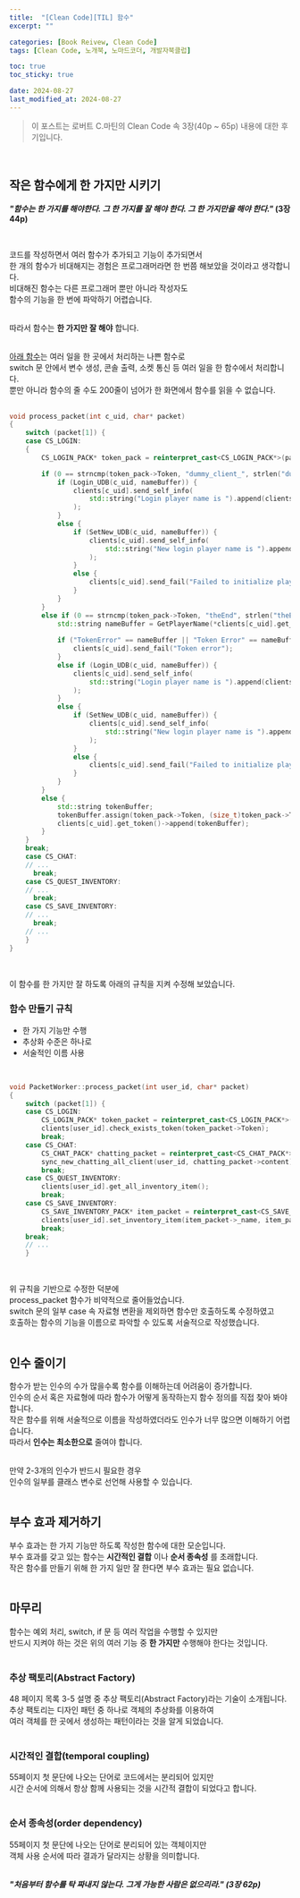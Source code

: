 ```yaml
---
title:  "[Clean Code][TIL] 함수"
excerpt: ""

categories: [Book Reivew, Clean Code]
tags: [Clean Code, 노개북, 노마드코더, 개발자북클럽]

toc: true
toc_sticky: true

date: 2024-08-27
last_modified_at: 2024-08-27
---
```


> 이 포스트는 로버트 C.마틴의 Clean Code 속 3장(40p ~ 65p) 내용에 대한 후기입니다.  

<br/>

## 작은 함수에게 한 가지만 시키기

**_"함수는 한 가지를 해야한다. 그 한 가지를 잘 해야 한다. 그 한 가지만을 해야 한다."_ (3장 44p)** 

<br/>

코드를 작성하면서 여러 함수가 추가되고 기능이 추가되면서  
한 개의 함수가 비대해지는 경험은 프로그래머라면 한 번쯤 해보았을 것이라고 생각합니다.  
비대해진 함수는 다른 프로그래머 뿐만 아니라 작성자도  
함수의 기능을 한 번에 파악하기 어렵습니다.  
<br/>

따라서 함수는 **한 가지만 잘 해야** 합니다.  
<br/>

[아래 함수](https://github.com/Mgcllee/PokeHunter_LoginServer/blob/01ba833c692b78f291b38fd882e903025d16976b/IOCPServer/netModule.cpp#L244)는 여러 일을 한 곳에서 처리하는 나쁜 함수로  
switch 문 안에서 변수 생성, 콘솔 출력, 소켓 통신 등 여러 일을 한 함수에서 처리합니다.  
뿐만 아니라 함수의 줄 수도 200줄이 넘어가 한 화면에서 함수를 읽을 수 없습니다.  
<br/>

```cpp
void process_packet(int c_uid, char* packet)
{
	switch (packet[1]) {
	case CS_LOGIN:
	{
		CS_LOGIN_PACK* token_pack = reinterpret_cast<CS_LOGIN_PACK*>(packet);

		if (0 == strncmp(token_pack->Token, "dummy_client_", strlen("dummy_client_"))) {
			if (Login_UDB(c_uid, nameBuffer)) {
				clients[c_uid].send_self_info(
					std::string("Login player name is ").append(clients[c_uid].get_name()).c_str()
				);
			}
			else {
				if (SetNew_UDB(c_uid, nameBuffer)) {
					clients[c_uid].send_self_info(
						std::string("New login player name is ").append(clients[c_uid].get_name()).c_str()
					);
				}
				else {
					clients[c_uid].send_fail("Failed to initialize player");
				}
			}
		}
		else if (0 == strncmp(token_pack->Token, "theEnd", strlen("theEnd"))) {
			std::string nameBuffer = GetPlayerName(*clients[c_uid].get_token());
      
			if ("TokenError" == nameBuffer || "Token Error" == nameBuffer || "Empty" == nameBuffer) {
				clients[c_uid].send_fail("Token error");
			}
			else if (Login_UDB(c_uid, nameBuffer)) {
				clients[c_uid].send_self_info(
					std::string("Login player name is ").append(clients[c_uid].get_name()).c_str()
				);
			}
			else {
				if (SetNew_UDB(c_uid, nameBuffer)) {
					clients[c_uid].send_self_info(
						std::string("New login player name is ").append(clients[c_uid].get_name()).c_str()
					);
				}
				else {
					clients[c_uid].send_fail("Failed to initialize player");
				}
			}
		}
		else {
			std::string tokenBuffer;
			tokenBuffer.assign(token_pack->Token, (size_t)token_pack->Token_size);
			clients[c_uid].get_token()->append(tokenBuffer);
		}
 	}
	break;
	case CS_CHAT:
    // ...
	  break;
	case CS_QUEST_INVENTORY:
    // ...
	  break;
	case CS_SAVE_INVENTORY:
    // ...
	  break;
    // ...
	}
}
```

<br/>

이 함수를 한 가지만 잘 하도록 아래의 규칙을 지켜 수정해 보았습니다.  

### 함수 만들기 규칙  

* 한 가지 기능만 수행  
* 추상화 수준은 하나로  
* 서술적인 이름 사용  

<br/>

```cpp
void PacketWorker::process_packet(int user_id, char* packet)
{
	switch (packet[1]) {
	case CS_LOGIN:
		CS_LOGIN_PACK* token_packet = reinterpret_cast<CS_LOGIN_PACK*>(packet);
		clients[user_id].check_exists_token(token_packet->Token);
		break;
	case CS_CHAT:
		CS_CHAT_PACK* chatting_packet = reinterpret_cast<CS_CHAT_PACK*>(packet);
		sync_new_chatting_all_client(user_id, chatting_packet->content);
		break;
	case CS_QUEST_INVENTORY:
		clients[user_id].get_all_inventory_item();
		break;
	case CS_SAVE_INVENTORY:
		CS_SAVE_INVENTORY_PACK* item_packet = reinterpret_cast<CS_SAVE_INVENTORY_PACK*>(packet);
		clients[user_id].set_inventory_item(item_packet->_name, item_packet->_cnt);
		break;
	break;
    // ...
	}
```

<br/>

위 규칙을 기반으로 수정한 덕분에  
process_packet 함수가 비약적으로 줄어들었습니다.  
switch 문의 일부 case 속 자료형 변환을 제외하면 함수만 호출하도록 수정하였고  
호출하는 함수의 기능을 이름으로 파악할 수 있도록 서술적으로 작성했습니다.  
<br/>

## 인수 줄이기

함수가 받는 인수의 수가 많을수록 함수를 이해하는데 어려움이 증가합니다.  
인수의 순서 혹은 자료형에 따라 함수가 어떻게 동작하는지 함수 정의를 직접 찾아 봐야합니다.  
작은 함수를 위해 서술적으로 이름을 작성하였더라도 인수가 너무 많으면 이해하기 어렵습니다.  
따라서 **인수는 최소한으로** 줄여야 합니다.  
<br/>	

만약 2-3개의 인수가 반드시 필요한 경우  
인수의 일부를 클래스 변수로 선언해 사용할 수 있습니다.  
<br/>

## 부수 효과 제거하기

부수 효과는 한 가지 기능만 하도록 작성한 함수에 대한 모순입니다.  
부수 효과를 갖고 있는 함수는 **시간적인 결합** 이나 **순서 종속성** 를 초래합니다.  
작은 함수를 만들기 위해 한 가지 일만 잘 한다면 부수 효과는 필요 없습니다.  
<br/>

## 마무리

함수는 예외 처리, switch, if 문 등 여러 작업을 수행할 수 있지만  
반드시 지켜야 하는 것은 위의 여러 기능 중 **한 가지만** 수행해야 한다는 것입니다.  
<br/>

### 추상 팩토리(Abstract Factory)
48 페이지 목록 3-5 설명 중 추상 팩토리(Abstract Factory)라는 기술이 소개됩니다.  
추상 팩토리는 디자인 패턴 중 하나로 객체의 추상화를 이용하여  
여러 객체를 한 곳에서 생성하는 패턴이라는 것을 알게 되었습니다.  
<br/>

### 시간적인 결합(temporal coupling)

55페이지 첫 문단에 나오는 단어로 코드에서는 분리되어 있지만  
시간 순서에 의해서 항상 함께 사용되는 것을 시간적 결합이 되었다고 합니다.  
<br/>

### 순서 종속성(order dependency)

55페이지 첫 문단에 나오는 단어로 분리되어 있는 객체이지만  
객체 사용 순서에 따라 결과가 달라지는 상황을 의미합니다.  
<br/>

**_"처음부터 함수를 탁 짜내지 않는다. 그게 가능한 사람은 없으리라." (3장 62p)_**  
